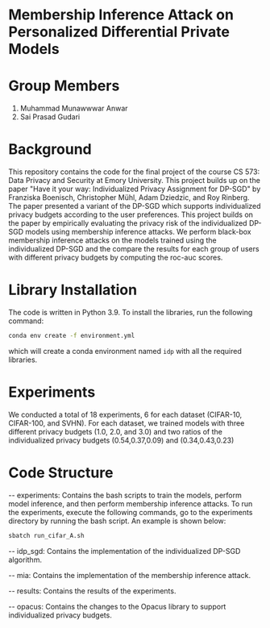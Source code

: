 # Membership Inference Attack on Personalized Differential Private Models

# Group Members
1. Muhammad Munawwwar Anwar
2. Sai Prasad Gudari

# Background
This repository contains the code for the final project of the course CS 573: Data Privacy and Security at Emory University. This project builds up on the paper "Have it your way: Individualized Privacy Assignment for DP-SGD" by Franziska Boenisch, Christopher Mühl, Adam Dziedzic, and Roy Rinberg. The paper presented a variant of the DP-SGD which supports individualized privacy budgets according to the user preferences. This project builds on the paper by empirically evaluating the privacy risk of the individualized DP-SGD models using membership inference attacks. We perform black-box membership inference attacks on the models trained using the individualized DP-SGD and the compare the results for each group of users with different privacy budgets by computing the roc-auc scores.

# Library Installation
The code is written in Python 3.9. To install the libraries, run the following command:
```bash
conda env create -f environment.yml
```
which will create a conda environment named `idp` with all the required libraries.

# Experiments
We conducted a total of 18 experiments, 6 for each dataset (CIFAR-10, CIFAR-100, and SVHN). For each dataset, we trained models with three different privacy budgets (1.0, 2.0, and 3.0) and two ratios of the individualized privacy budgets (0.54,0.37,0.09) and
(0.34,0.43,0.23)

# Code Structure
-- experiments: Contains the bash scripts to train the models, perform model inference, and then perform membership inference attacks. To run the experiments, execute the following commands, go to the experiments directory by running the bash script. An example is shown below:
```bash
sbatch run_cifar_A.sh
```
-- idp_sgd: Contains the implementation of the individualized DP-SGD algorithm. 

-- mia: Contains the implementation of the membership inference attack.

-- results: Contains the results of the experiments.

-- opacus: Contains the changes to the Opacus library to support individualized privacy budgets.



